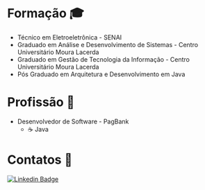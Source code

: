 # Formação :mortar_board:
- Técnico em Eletroeletrônica - SENAI
- Graduado em Análise e Desenvolvimento de Sistemas - Centro Universitário Moura Lacerda
- Graduado em Gestão de Tecnologia da Informação - Centro Universitário Moura Lacerda
- Pós Graduado em Arquitetura e Desenvolvimento em Java

# Profissão :briefcase:
- Desenvolvedor de Software - PagBank
  - :coffee: Java
  
# Contatos :blue_book:
[![Linkedin Badge](https://img.shields.io/badge/-LinkedIn-6633cc?style=flat-square&logo=Linkedin&logoColor=white&color=blue&link=https://www.linkedin.com/in/gustavo-dolmen-reche-5a1440b7/)](https://www.linkedin.com/in/gustavo-dolmen-reche-5a1440b7/)

<!--
**gustavoreche/gustavoreche** is a ✨ _special_ ✨ repository because its `README.md` (this file) appears on your GitHub profile.

Here are some ideas to get you started:

- 🔭 I’m currently working on ...
- 🌱 I’m currently learning ...
- 👯 I’m looking to collaborate on ...
- 🤔 I’m looking for help with ...
- 💬 Ask me about ...
- 📫 How to reach me: ...
- 😄 Pronouns: ...
- ⚡ Fun fact: ...
-->
  
